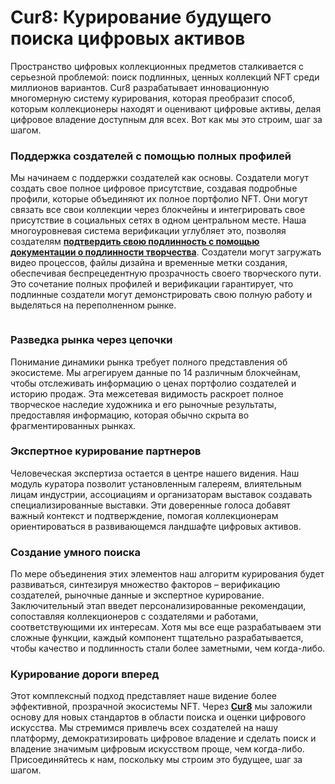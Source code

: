# Cur8: Курирование будущего поиска цифровых активов

Пространство цифровых коллекционных предметов сталкивается с серьезной проблемой: поиск подлинных, ценных коллекций NFT среди миллионов вариантов. Cur8 разрабатывает инновационную многомерную систему курирования, которая преобразит способ, которым коллекционеры находят и оценивают цифровые активы, делая цифровое владение доступным для всех. Вот как мы это строим, шаг за шагом.

### Поддержка создателей с помощью полных профилей <a href="#ember55" id="ember55"></a>

Мы начинаем с поддержки создателей как основы. Создатели могут создать свое полное цифровое присутствие, создавая подробные профили, которые объединяют их полное портфолио NFT. Они могут связать все свои коллекции через блокчейны и интегрировать свое присутствие в социальных сетях в одном центральном месте. Наша многоуровневая система верификации углубляет это, позволяя создателям [**подтвердить свою подлинность с помощью документации о подлинности творчества**](proof-of-craft-differentiating-art-in-the-age-of-ai.md). Создатели могут загружать видео процессов, файлы дизайна и временные метки создания, обеспечивая беспрецедентную прозрачность своего творческого пути. Это сочетание полных профилей и верификации гарантирует, что подлинные создатели могут демонстрировать свою полную работу и выделяться на переполненном рынке.

<figure><img src="../../.gitbook/assets/Screenshot 2024-12-12 at 12.58.58.png" alt=""><figcaption></figcaption></figure>

### Разведка рынка через цепочки <a href="#ember57" id="ember57"></a>

Понимание динамики рынка требует полного представления об экосистеме. Мы агрегируем данные по 14 различным блокчейнам, чтобы отслеживать информацию о ценах портфолио создателей и историю продаж. Эта межсетевая видимость раскроет полное творческое наследие художника и его рыночные результаты, предоставляя информацию, которая обычно скрыта во фрагментированных рынках.

### Экспертное курирование партнеров <a href="#ember59" id="ember59"></a>

Человеческая экспертиза остается в центре нашего видения. Наш модуль куратора позволит установленным галереям, влиятельным лицам индустрии, ассоциациям и организаторам выставок создавать специализированные выставки. Эти доверенные голоса добавят важный контекст и подтверждение, помогая коллекционерам ориентироваться в развивающемся ландшафте цифровых активов.

### Создание умного поиска <a href="#ember61" id="ember61"></a>

По мере объединения этих элементов наш алгоритм курирования будет развиваться, синтезируя множество факторов – верификацию создателей, рыночные данные и экспертное курирование. Заключительный этап введет персонализированные рекомендации, сопоставляя коллекционеров с создателями и работами, соответствующими их интересам. Хотя мы все еще разрабатываем эти сложные функции, каждый компонент тщательно разрабатывается, чтобы качество и подлинность стали более заметными, чем когда-либо.

### Курирование дороги вперед <a href="#ember63" id="ember63"></a>

Этот комплексный подход представляет наше видение более эффективной, прозрачной экосистемы NFT. Через [**Cur8**](https://app.cur8.io/home) мы заложили основу для новых стандартов в области поиска и оценки цифрового искусства. Мы стремимся привлечь всех создателей на нашу платформу, демократизировать цифровое владение и сделать поиск и владение значимым цифровым искусством проще, чем когда-либо. Присоединяйтесь к нам, поскольку мы строим это будущее, шаг за шагом.
